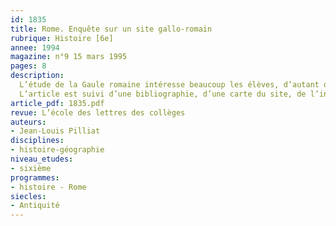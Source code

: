 ```yaml
---
id: 1835
title: Rome. Enquête sur un site gallo-romain 
rubrique: Histoire [6e]
annee: 1994
magazine: n°9 15 mars 1995
pages: 8
description: 
  L’étude de la Gaule romaine intéresse beaucoup les élèves, d’autant que les sites s’y rapportant sont nombreux dans l’Hexagone. Aussi, partant de celui de Mandeure (Doubs), l’antique Epomanduodurum, proposons-nous aux élèves de jouer aux archéologues, en analysant divers types de documents, afin de comprendre comment on « fait » l’histoire, et de découvrir la vie quotidienne en Gaule sous la paix romaine.
  L’article est suivi d’une bibliographie, d’une carte du site, de l’inventaire des différentes découvertes, d’une chronologie, de photos d’objets trouvés sur le site.
article_pdf: 1835.pdf
revue: L’école des lettres des collèges
auteurs:
- Jean-Louis Pilliat
disciplines:
- histoire-géographie
niveau_etudes:
- sixième
programmes:
- histoire - Rome
siecles:
- Antiquité
---
```

